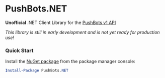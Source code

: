 # PushBots.NET
**Unofficial** .NET Client Library for the [PushBots v1 API](https://pushbots.com/developer/api/1)

*This library is still in early development and is not yet ready for production use!*

### Quick Start

Install the [NuGet package](https://www.nuget.org/packages/PushBots.NET/) from the package manager console:

```powershell
Install-Package PushBots.NET
```
